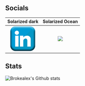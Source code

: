 ## Socials

Solarized dark             |  Solarized Ocean
:----------------------------------:|:-------------------------:
![Linkedin](assets/images/icons/social_media_icons/80x80/Linkedin.png)  |  ![](https://...Ocean.png)

## Stats

![Brokealex's Github stats](https://github-readme-stats.vercel.app/api?username=brokealex&show_icons=true&theme=solarized-dark&count_private=true)
